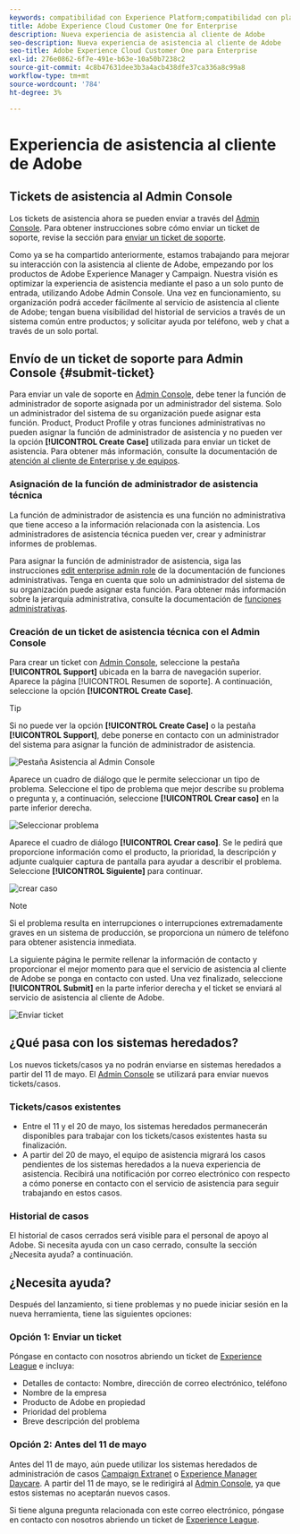 ```yaml
---
keywords: compatibilidad con Experience Platform;compatibilidad con plataformas;compatibilidad con servicios inteligentes; asistencia al cliente; compatibilidad con attribution ai; soporte de rtcdp; enviar ticket de asistencia técnica;asistencia al cliente
title: Adobe Experience Cloud Customer One for Enterprise
description: Nueva experiencia de asistencia al cliente de Adobe
seo-description: Nueva experiencia de asistencia al cliente de Adobe
seo-title: Adobe Experience Cloud Customer One para Enterprise
exl-id: 276e0862-6f7e-491e-b63e-10a50b7238c2
source-git-commit: 4c8b47631dee3b3a4acb438dfe37ca336a8c99a8
workflow-type: tm+mt
source-wordcount: '784'
ht-degree: 3%

---
```


# Experiencia de asistencia al cliente de Adobe

## Tickets de asistencia al Admin Console

Los tickets de asistencia ahora se pueden enviar a través del [Admin Console](https://adminconsole.adobe.com/). Para obtener instrucciones sobre cómo enviar un ticket de soporte, revise la sección para [enviar un ticket de soporte](#submit-ticket).

Como ya se ha compartido anteriormente, estamos trabajando para mejorar su interacción con la asistencia al cliente de Adobe, empezando por los productos de Adobe Experience Manager y Campaign. Nuestra visión es optimizar la experiencia de asistencia mediante el paso a un solo punto de entrada, utilizando Adobe Admin Console. Una vez en funcionamiento, su organización podrá acceder fácilmente al servicio de asistencia al cliente de Adobe; tengan buena visibilidad del historial de servicios a través de un sistema común entre productos; y solicitar ayuda por teléfono, web y chat a través de un solo portal.

## Envío de un ticket de soporte para Admin Console {#submit-ticket}

Para enviar un vale de soporte en [Admin Console](https://adminconsole.adobe.com/), debe tener la función de administrador de soporte asignada por un administrador del sistema. Solo un administrador del sistema de su organización puede asignar esta función. Product, Product Profile y otras funciones administrativas no pueden asignar la función de administrador de asistencia y no pueden ver la opción **[!UICONTROL Create Case]** utilizada para enviar un ticket de asistencia. Para obtener más información, consulte la documentación de [atención al cliente de Enterprise y de equipos](https://helpx.adobe.com/enterprise/using/support-and-expert-services.html).

### Asignación de la función de administrador de asistencia técnica

La función de administrador de asistencia es una función no administrativa que tiene acceso a la información relacionada con la asistencia. Los administradores de asistencia técnica pueden ver, crear y administrar informes de problemas.

Para asignar la función de administrador de asistencia, siga las instrucciones [edit enterprise admin role](https://helpx.adobe.com/enterprise/using/admin-roles.html#add-admin-teams) de la documentación de funciones administrativas. Tenga en cuenta que solo un administrador del sistema de su organización puede asignar esta función. Para obtener más información sobre la jerarquía administrativa, consulte la documentación de [funciones administrativas](https://helpx.adobe.com/enterprise/admin-guide.html/enterprise/using/admin-roles.ug.html).

### Creación de un ticket de asistencia técnica con el Admin Console

Para crear un ticket con [Admin Console](https://adminconsole.adobe.com/), seleccione la pestaña **[!UICONTROL Support]** ubicada en la barra de navegación superior. Aparece la página [!UICONTROL Resumen de soporte]. A continuación, seleccione la opción **[!UICONTROL Create Case]**.

>[!TIP]
>
> Si no puede ver la opción **[!UICONTROL Create Case]** o la pestaña **[!UICONTROL Support]**, debe ponerse en contacto con un administrador del sistema para asignar la función de administrador de asistencia.

![Pestaña Asistencia al Admin Console](./assets/Support.png)

Aparece un cuadro de diálogo que le permite seleccionar un tipo de problema. Seleccione el tipo de problema que mejor describe su problema o pregunta y, a continuación, seleccione **[!UICONTROL Crear caso]** en la parte inferior derecha.

![Seleccionar problema](./assets/select-case-type.png)

Aparece el cuadro de diálogo **[!UICONTROL Crear caso]**. Se le pedirá que proporcione información como el producto, la prioridad, la descripción y adjunte cualquier captura de pantalla para ayudar a describir el problema. Seleccione **[!UICONTROL Siguiente]** para continuar.

![crear caso](./assets/create_case.png)

>[!NOTE]
>
> Si el problema resulta en interrupciones o interrupciones extremadamente graves en un sistema de producción, se proporciona un número de teléfono para obtener asistencia inmediata.

La siguiente página le permite rellenar la información de contacto y proporcionar el mejor momento para que el servicio de asistencia al cliente de Adobe se ponga en contacto con usted. Una vez finalizado, seleccione **[!UICONTROL Submit]** en la parte inferior derecha y el ticket se enviará al servicio de asistencia al cliente de Adobe.

![Enviar ticket](./assets/submit_case.png)

## ¿Qué pasa con los sistemas heredados?

Los nuevos tickets/casos ya no podrán enviarse en sistemas heredados a partir del 11 de mayo.  El [Admin Console](https://adminconsole.adobe.com/) se utilizará para enviar nuevos tickets/casos.

### Tickets/casos existentes

* Entre el 11 y el 20 de mayo, los sistemas heredados permanecerán disponibles para trabajar con los tickets/casos existentes hasta su finalización.
* A partir del 20 de mayo, el equipo de asistencia migrará los casos pendientes de los sistemas heredados a la nueva experiencia de asistencia.  Recibirá una notificación por correo electrónico con respecto a cómo ponerse en contacto con el servicio de asistencia para seguir trabajando en estos casos.

### Historial de casos

El historial de casos cerrados será visible para el personal de apoyo al Adobe.  Si necesita ayuda con un caso cerrado, consulte la sección ¿Necesita ayuda? a continuación.

## ¿Necesita ayuda?

Después del lanzamiento, si tiene problemas y no puede iniciar sesión en la nueva herramienta, tiene las siguientes opciones:

### Opción 1: Enviar un ticket

Póngase en contacto con nosotros abriendo un ticket de [Experience League](https://experienceleague.adobe.com/?support-solution=General#support) e incluya:

* Detalles de contacto: Nombre, dirección de correo electrónico, teléfono
* Nombre de la empresa
* Producto de Adobe en propiedad
* Prioridad del problema
* Breve descripción del problema

### Opción 2: Antes del 11 de mayo

Antes del 11 de mayo, aún puede utilizar los sistemas heredados de administración de casos [Campaign Extranet](https://support.neolane.net/webApp/extranetLogin) o [Experience Manager Daycare](https://daycare.day.com/home.html).  A partir del 11 de mayo, se le redirigirá al [Admin Console](https://adminconsole.adobe.com/), ya que estos sistemas no aceptarán nuevos casos.

Si tiene alguna pregunta relacionada con este correo electrónico, póngase en contacto con nosotros abriendo un ticket de [Experience League](https://experienceleague.adobe.com/?support-solution=General#support).
